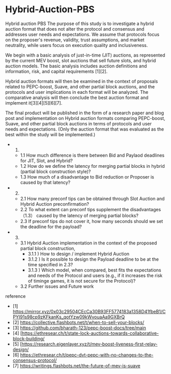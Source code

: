 # Hybrid-Auction-PBS

Hybrid auction PBS
The purpose of this study is to investigate a hybrid auction format that does not alter the protocol and consensus and addresses user needs and expectations. We assume that protocols focus on the proposer's revenue, validity, trust assumptions, and market neutrality, while users focus on execution quality and inclusiveness.

We begin with a basic analysis of just-in-time (JIT) auctions, as represented by the current MEV boost, slot auctions that sell future slots, and hybrid auction models. The basic analysis includes auction definitions and information, risk, and capital requirements [1][2].

Hybrid auction formats will then be examined in the context of proposals related to PEPC-boost, Suave, and other partial block auctions, and the protocols and user implications in each format will be analyzed. The comparative analysis will then conclude the best auction format and implement it[3][4][5][6][7].

The final product will be published in the form of a research paper and blog post and implementation on Hybrid auction formats comparing PEPC-boost, Suave, and other partial block auctions in terms of protocols and user needs and expectations. (Only the auction format that was evaluated as the best within the study will be implemented.)

- 1.
  - 1.1 How much difference is there between Bid and Paylaod deadlines for JIT, Slot, and Hybrid?
  - 1.2 How do we define the latency for merging partial blocks in hybrid (partial block construction style)?
  - 1.3 How much of a disadvantage to Bid reduction or Proposer is caused by that latency?

- 2.
  - 2.1 How many preconf tips can be obtained through Slot Auction and Hybrid Auction preconfirmation?
  - 2.2 To what extent can preconf tips supplement the disadvantages（1.3） caused by the latency of merging partial blocks?
  - 2.3 If preconf tips do not cover it, how many seconds should we set the deadline for the payload?

- 3. 
  - 3.1 Hybrid Auction implementation in the context of the proposed partial block construction,
    - 3.1.1 ) How to design / implement Hybrid Auction
    - 3.1.2 ) Is it possible to design the Payload deadline to be at the time specified in 2.3?
    - 3.1.3 ) Which model, when compared, best fits the expectations and needs of the Protocol and users (e.g., if it increases the risk of timinge games, it is not secure for the Protocol)?
  - 3.2 Further issues and Future work

reference

- [1] https://mirror.xyz/0x03c29504CEcCa30B93FF5774183a1358D41fbeB1/CPYI91s98cp9zKFkanKs_qotYzw09kWvouaAa9GXBrQ
- [2] https://collective.flashbots.net/t/when-to-sell-your-blocks/
- [3] https://github.com/bharath-123/pepc-boost-docs/tree/main
- [4] [https://ethresear.ch/t/state-lock-auctions-towards-collaborative-block-building/
- [5] [https://research.eigenlayer.xyz/t/mev-boost-liveness-first-relay-design/
- [6] https://ethresear.ch/t/pepc-dvt-pepc-with-no-changes-to-the-consensus-protocol/
- [7] https://writings.flashbots.net/the-future-of-mev-is-suave

